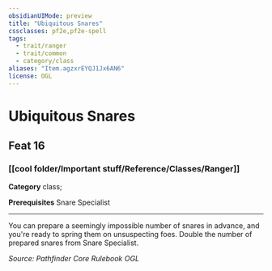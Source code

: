 ```yaml
---
obsidianUIMode: preview
title: "Ubiquitous Snares"
cssclasses: pf2e,pf2e-spell
tags:
  - trait/ranger
  - trait/common
  - category/class
aliases: "Item.agzxrEYQJ1Jx6AN6"
license: OGL
---
```

# Ubiquitous Snares
## Feat 16
### [[cool folder/Important stuff/Reference/Classes/Ranger]]

**Category** class; 



**Prerequisites** Snare Specialist
* * *
You can prepare a seemingly impossible number of snares in advance, and you're ready to spring them on unsuspecting foes. Double the number of prepared snares from Snare Specialist.

*Source: Pathfinder Core Rulebook*
*OGL*